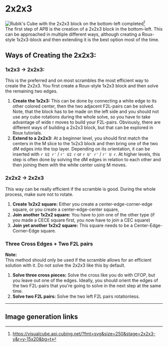 # 2x2x3
<image class="right" alt="Rubik's Cube with the 2x2x3 block on the bottom-left completed" src="/images/tutorial/223/223.svg">[^223]<br>
The first step of APB is the creation of a 2x2x3 block in the bottom-left. This can be approached in multiple different ways, although creating a Roux-style 1x2x3-block and then extending it is the best option most of the time.
## Ways of Creating the 2x2x3:
### 1x2x3 → 2x2x3:
This is the preferred and on most scrambles the most efficient way to create the 2x2x3. You first create a Roux-style 1x2x3 block and then solve the remaining two edges.
1. **Create the 1x2x3:** This can be done by connecting a white edge to its other colored center, then the two adjacent F2L-pairs can be solved. Note, that the block has to be made on the left side and you should not use any cube rotations during the whole solve, so you have to take advantage of wide r moves to build your F2L-pairs. Obviously, there are different ways of building a 2x2x3 block, but that can be explored in Roux tutorials.
2. **Extend to a 2x2x3:** At a beginner level, you should first match the centers in the M slice to the 1x2x3 block and then bring one of the two dM edges into the top layer. Depending on its orientation, it can be inserted with `r U2 r'` / `r' U2 r` or `r U' r'` / `r' U r`. At higher levels, this step is often done by solving the dM edges in relation to each other and then joining them with the white center using M moves.

### 2x2x2 → 2x2x3
This way can be really efficient if the scramble is good. During the whole process, make sure not to rotate.
1. **Create 1x2x2 square:** Either you create a center-edge-corner-edge square, or you create a center-edge-center square,
2. **Join another 1x2x2 square:** You have to join one of the other type (if you made a CECE square first, you now have to join a CEC square)
3. **Join yet another 1x2x2 square:** This square needs to be a Center-Edge-Corner-Edge square.

### Three Cross Edges + Two F2L pairs
<div class="warning"><b>Note:</b><br>This method should only be used if the scramble allows for an efficient solution with it. Do not solve the 2x2x3 like this by default.</div>

1. **Solve three cross pieces:** Solve the cross like you do with CFOP, but you leave out one of the edges. Ideally, you should orient the edges of the two F2L-pairs that you're going to solve in the next step at the same time.
2. **Solve two F2L pairs:** Solve the two left F2L pairs rotationless.
<hr>

## Image generation links
[^223]: <https://visualcube.api.cubing.net/?fmt=svg&size=250&stage=2x2x3-y&r=y-15x20&bg=t>